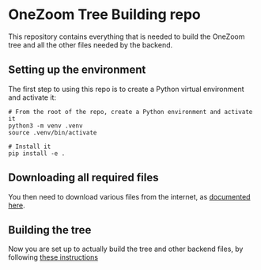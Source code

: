 # OneZoom Tree Building repo

This repository contains everything that is needed to build the OneZoom tree and  all the other files needed by the backend.

## Setting up the environment

The first step to using this repo is to create a Python virtual environment and activate it:

    # From the root of the repo, create a Python environment and activate it
    python3 -m venv .venv
    source .venv/bin/activate

    # Install it
    pip install -e .

## Downloading all required files

You then need to download various files from the internet, as [documented here](data/README.markdown).

## Building the tree

Now you are set up to actually build the tree and other backend files, by following [these instructions](oz_tree_build/README.markdown)